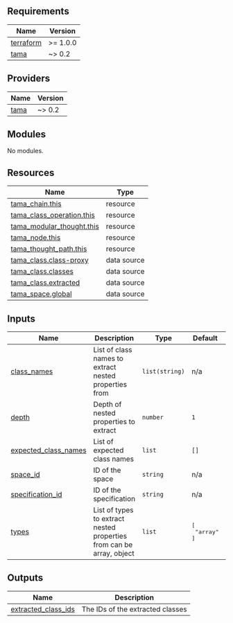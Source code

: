 <!-- BEGIN_TF_DOCS -->
## Requirements

| Name | Version |
|------|---------|
| <a name="requirement_terraform"></a> [terraform](#requirement\_terraform) | >= 1.0.0 |
| <a name="requirement_tama"></a> [tama](#requirement\_tama) | ~> 0.2 |

## Providers

| Name | Version |
|------|---------|
| <a name="provider_tama"></a> [tama](#provider\_tama) | ~> 0.2 |

## Modules

No modules.

## Resources

| Name | Type |
|------|------|
| [tama_chain.this](https://registry.terraform.io/providers/upmaru/tama/latest/docs/resources/chain) | resource |
| [tama_class_operation.this](https://registry.terraform.io/providers/upmaru/tama/latest/docs/resources/class_operation) | resource |
| [tama_modular_thought.this](https://registry.terraform.io/providers/upmaru/tama/latest/docs/resources/modular_thought) | resource |
| [tama_node.this](https://registry.terraform.io/providers/upmaru/tama/latest/docs/resources/node) | resource |
| [tama_thought_path.this](https://registry.terraform.io/providers/upmaru/tama/latest/docs/resources/thought_path) | resource |
| [tama_class.class-proxy](https://registry.terraform.io/providers/upmaru/tama/latest/docs/data-sources/class) | data source |
| [tama_class.classes](https://registry.terraform.io/providers/upmaru/tama/latest/docs/data-sources/class) | data source |
| [tama_class.extracted](https://registry.terraform.io/providers/upmaru/tama/latest/docs/data-sources/class) | data source |
| [tama_space.global](https://registry.terraform.io/providers/upmaru/tama/latest/docs/data-sources/space) | data source |

## Inputs

| Name | Description | Type | Default | Required |
|------|-------------|------|---------|:--------:|
| <a name="input_class_names"></a> [class\_names](#input\_class\_names) | List of class names to extract nested properties from | `list(string)` | n/a | yes |
| <a name="input_depth"></a> [depth](#input\_depth) | Depth of nested properties to extract | `number` | `1` | no |
| <a name="input_expected_class_names"></a> [expected\_class\_names](#input\_expected\_class\_names) | List of expected class names | `list` | `[]` | no |
| <a name="input_space_id"></a> [space\_id](#input\_space\_id) | ID of the space | `string` | n/a | yes |
| <a name="input_specification_id"></a> [specification\_id](#input\_specification\_id) | ID of the specification | `string` | n/a | yes |
| <a name="input_types"></a> [types](#input\_types) | List of types to extract nested properties from can be array, object | `list` | <pre>[<br/>  "array"<br/>]</pre> | no |

## Outputs

| Name | Description |
|------|-------------|
| <a name="output_extracted_class_ids"></a> [extracted\_class\_ids](#output\_extracted\_class\_ids) | The IDs of the extracted classes |
<!-- END_TF_DOCS -->